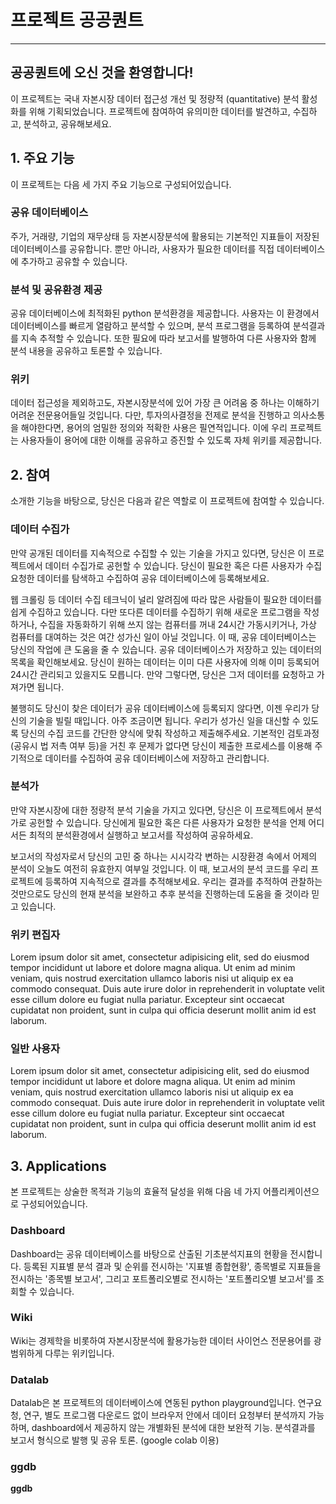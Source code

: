 # 프로젝트 공공퀀트

---

## 공공퀀트에 오신 것을 환영합니다!

이 프로젝트는 국내 자본시장 데이터 접근성 개선 및 정량적 (quantitative) 분석 활성화를 위해 기획되었습니다. 프로젝트에 참여하여 유의미한 데이터를 발견하고, 수집하고, 분석하고, 공유해보세요.


## 1. 주요 기능

이 프로젝트는 다음 세 가지 주요 기능으로 구성되어있습니다.

### 공유 데이터베이스

주가, 거래량, 기업의 재무상태 등 자본시장분석에 활용되는 기본적인 지표들이 저장된 데이터베이스를 공유합니다. 뿐만 아니라, 사용자가 필요한 데이터를 직접 데이터베이스에 추가하고 공유할 수 있습니다.


### 분석 및 공유환경 제공

공유 데이터베이스에 최적화된 python 분석환경을 제공합니다. 사용자는 이 환경에서 데이터베이스를 빠르게 열람하고 분석할 수 있으며, 분석 프로그램을 등록하여 분석결과를 지속 추적할 수 있습니다. 또한 필요에 따라 보고서를 발행하여 다른 사용자와 함께 분석 내용을 공유하고 토론할 수 있습니다.


### 위키

데이터 접근성을 제외하고도, 자본시장분석에 있어 가장 큰 어려움 중 하나는 이해하기 어려운 전문용어들일 것입니다. 다만, 투자의사결정을 전제로 분석을 진행하고 의사소통을 해야한다면, 용어의 엄밀한 정의와 적확한 사용은 필연적입니다. 이에 우리 프로젝트는 사용자들이 용어에 대한 이해를 공유하고 증진할 수 있도록 자체 위키를 제공합니다.


## 2. 참여

소개한 기능을 바탕으로, 당신은 다음과 같은 역할로 이 프로젝트에 참여할 수 있습니다.

### 데이터 수집가

만약 공개된 데이터를 지속적으로 수집할 수 있는 기술을 가지고 있다면, 당신은 이 프로젝트에서 데이터 수집가로 공헌할 수 있습니다. 당신이 필요한 혹은 <a>다른 사용자가 수집 요청한 데이터</a>를 탐색하고 수집하여 공유 데이터베이스에 등록해보세요.

웹 크롤링 등 데이터 수집 테크닉이 널리 알려짐에 따라 많은 사람들이 필요한 데이터를 쉽게 수집하고 있습니다. 다만 또다른 데이터를 수집하기 위해 새로운 프로그램을 작성하거나, 수집을 자동화하기 위해 쓰지 않는 컴퓨터를 꺼내 24시간 가동시키거나, 가상 컴퓨터를 대여하는 것은 여간 성가신 일이 아닐 것입니다. 이 때, 공유 데이터베이스는 당신의 작업에 큰 도움을 줄 수 있습니다. <a>공유 데이터베이스가 저장하고 있는 데이터의 목록</a>을 확인해보세요. 당신이 원하는 데이터는 이미 다른 사용자에 의해 이미 등록되어 24시간 관리되고 있을지도 모릅니다. 만약 그렇다면, 당신은 그저 데이터를 요청하고 가져가면 됩니다.

불행히도 당신이 찾은 데이터가 공유 데이터베이스에 등록되지 않다면, 이젠 우리가 당신의 기술을 빌릴 때입니다. 아주 조금이면 됩니다. 우리가 성가신 일을 대신할 수 있도록 <a>당신의 수집 코드를 간단한 양식에 맞춰 작성하고 제출</a>해주세요. 기본적인 검토과정(공유시 법 저촉 여부 등)을 거친 후 문제가 없다면 당신이 제출한 프로세스를 이용해 주기적으로 데이터를 수집하여 공유 데이터베이스에 저장하고 관리합니다.


### 분석가

만약 자본시장에 대한 정량적 분석 기술을 가지고 있다면, 당신은 이 프로젝트에서 분석가로 공헌할 수 있습니다. 당신에게 필요한 혹은 <a>다른 사용자가 요청한 분석</a>을 언제 어디서든 최적의 분석환경에서 실행하고 보고서를 작성하여 공유하세요.

보고서의 작성자로서 당신의 고민 중 하나는 시시각각 변하는 시장환경 속에서 어제의 분석이 오늘도 여전히 유효한지 여부일 것입니다. 이 때, <a>보고서의 분석 코드를 우리 프로젝트에 등록</a>하여 지속적으로 결과를 추적해보세요. 우리는 결과를 추적하여 관찰하는 것만으로도 당신의 현재 분석을 보완하고 추후 분석을 진행하는데 도움을 줄 것이라 믿고 있습니다.


### 위키 편집자

Lorem ipsum dolor sit amet, consectetur adipisicing elit, sed do eiusmod tempor incididunt ut labore et dolore magna aliqua. Ut enim ad minim veniam, quis nostrud exercitation ullamco laboris nisi ut aliquip ex ea commodo consequat. Duis aute irure dolor in reprehenderit in voluptate velit esse cillum dolore eu fugiat nulla pariatur. Excepteur sint occaecat cupidatat non proident, sunt in culpa qui officia deserunt mollit anim id est laborum.

### 일반 사용자

Lorem ipsum dolor sit amet, consectetur adipisicing elit, sed do eiusmod tempor incididunt ut labore et dolore magna aliqua. Ut enim ad minim veniam, quis nostrud exercitation ullamco laboris nisi ut aliquip ex ea commodo consequat. Duis aute irure dolor in reprehenderit in voluptate velit esse cillum dolore eu fugiat nulla pariatur. Excepteur sint occaecat cupidatat non proident, sunt in culpa qui officia deserunt mollit anim id est laborum.

## 3. Applications

본 프로젝트는 상술한 목적과 기능의 효율적 달성을 위해 다음 네 가지 어플리케이션으로 구성되어있습니다.

### Dashboard

Dashboard는 공유 데이터베이스를 바탕으로 산출된 기초분석지표의 현황을 전시합니다. 등록된 지표별 분석 결과 및 순위를 전시하는 '지표별 종합현황', 종목별로 지표들을 전시하는 '종목별 보고서', 그리고 포트폴리오별로 전시하는 '포트폴리오별 보고서'를 조회할 수 있습니다.

### Wiki

Wiki는 경제학을 비롯하여 자본시장분석에 활용가능한 데이터 사이언스 전문용어를 광범위하게 다루는 위키입니다.

### Datalab
Datalab은 본 프로젝트의 데이터베이스에 연동된 python playground입니다. 연구요청, 연구, 별도 프로그램 다운로드 없이 브라우저 안에서 데이터 요청부터 분석까지 가능하며, dashboard에서 제공하지 않는 개별화된 분석에 대한 보완적 기능. 분석결과를 보고서 형식으로 발행 및 공유 토론. (google colab 이용)


### ggdb
__ggdb__
